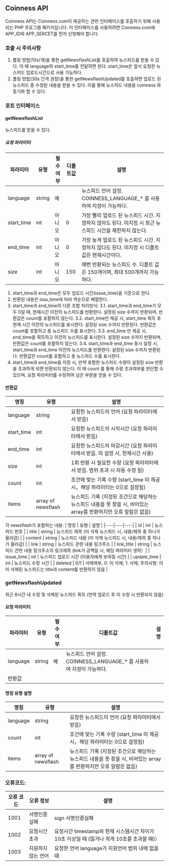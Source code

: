 ## Coinness API
Coinness API는 Coinness.com이 제공하는 관련 인터페이스를 호출하기 위해 사용되는 PHP 프로그램 패키지입니다. 이 인터페이스를 사용하려면 Coinness.com에 APP_ID와 APP_SERCET를 먼저 신청해야 합니다. 

### 호출 시 주의사항
1.	폴링 방법(10s/개)을 통한 getNewsflashList를 호출하여 뉴스피드를 받을 수 있다. 이 때  language와 start_time를 전달하면 된다. start_time은 앞서 요청한 뉴스피드 업로드시간으로 사용 가능하다.
2.	폴링 방법(30s 간격 권장)을 통한 getNewsflashUpdated를 호출하면 업로드 된 뉴스피드 중 수정된 내용을 받을 수 있다. 이를 통해 뉴스피드 내용을 coinness 와 동기화 할 수 있다.

### 포트 인터페이스
#### getNewsflashList
뉴스피드를 받을 수 있다.

##### 요청 파라미터
| 파라미터 | 유형 | 필수여부 | 디폴트값 | 설명 |
|----|----|----|----|----|
| language | string | 예	 | | 뉴스피드 언어 설정. COINNESS_LANGUAGE_* 를 사용하여 지정이 가능하다.|
| start_time | int | 아니오 | 0 | 가장 빨리 업로드 된 뉴스피드 시간. 지정하지 않아도 된다. 미지정 시 최근 뉴스피드 시간을 제한하지 않는다.|
| end_time | int | 아니오 | 0 | 가장 늦게 업로드 된 뉴스피드 시간. 지정하지 않다도 된다. 미지정 시 디폴트 값은 현재시간이다.|
| size | int | 아니오 | 150 | 매번 반환되는 뉴스피드 수. 디폴트 값은 150개이며, 최대 500개까지 가능하다.|

1.	start_time과 end_time은 모두 업로드 시간(issue_time)을 기준으로 한다.
2.	반환된 내용은 issu_time에 따라 역순으로 배열한다.
3.	start_time과 end_time의 다른 조합 처리방식:
3.1.	start_time과 end_time가 모두 0일 때, 현재시간 이전의 뉴스피드를 반환한다. 설정된 size 수까지 반환되며, 반환값은 count를 포함하지 않는다. 
3.2.	start_time만 제공 시, start_time 획득 후 현재 시간 이전의 뉴스피드를 표시한다. 설정된 size 수까지 반환된다. 반환값은 count를 포함하고 총 뉴스피드 수를 표시한다.
3.3.	end_time 만 제공 시, end_time을 획득하고 이전의 뉴스피드를 표시한다. 설정된 size 수까지 반환되며, 반환값은 count를 포함하지 않는다.
3.4.	start_time과 end_time 동시 설정 시, start_time과 end_time 이전의 뉴스피드를 반환한다. 설정된 size 수까지 반환된다. 반환값은 count를 포함하고 총 뉴스피드 수를 표시한다.
4.	start_time과 end_time을 지정 시, 만약 포함한 뉴스피드 수량이 설정된 size 반환을 초과하게 되면 반환되지 않는다. 이 때 count 를 통해 수량 초과여부를 판단할 수 있으며, 요청 파라미터를 수정하여 남은 부분을 얻을 수 있다.
#### 반환값
| 명칭 | 유형 | 설명 |
|----|----|----|
| language | string | 요청한 뉴스피드의 언어 (요청 파라미터에서 받음)|
| start_time | int | 요청한 뉴스피드의 시작시간 (요청 파라미터에서 받음)|
| end_time | int | 요청한 뉴스피드의 마감시간 (요청 파라미터에서 받음. 미 설정 시, 현재시간 사용) |
| size | int | 1회 반환 시 필요한 수량 (요청 파라미터에서 받음. 범위 초과 시 자동 수정 됨)|
| count | int | 조건에 맞는 기록 수량 (start_time 미 제공 시，해당 파라미터는 0으로 설정됨)|
| items | array of newsflash | 뉴스피드 기록 (지정된 조건으로 해당하는 뉴스피드 내용을 못 찾을 시, 비어있는 array를 반환하지만 오류 알람은 없음)|

각 newsflash가 포함하는 내용: 
| 명칭 | 유형 | 설명 | 
|----|----|----| 
| id | int | 뉴스피드 번호 | 
| title | string | 뉴스피드 제목 (미 삭제 뉴스피드 시, 내용/제목 중 하나가 올라감) |
| content | string | 뉴스피드 내용 (미 삭제 뉴스피드 시, 내용/제목 중 하나가 올라감) | 
| link | string | 뉴스피드 관련 내용 링크주소 | 
| link_title | string | 뉴스피드 관련 내용 링크주소의 링크제목 (link가 공백일 시, 해당 파라미터 생략）| 
| issue_time | int | 뉴스피드 업로드 시간 (이용자에게 보여질 시간) | 
| update_time | int | 뉴스피드 수정 시간 | 
| deleted | 0/1 | 삭제여부, 0: 미 삭제; 1: 삭제; 주의사항: 이미 삭제된 뉴스피드는 title과 content를 반환하지 않음 |

### getNewsflashUpdated
최근 8시간 내 수정 및 삭제된 뉴스피드 획득 (만약 업로드 후 미 수정 시 반환되지 않음)
#### 요청 마라미터
| 파라미터 | 유형 | 필수여부 | 디폴트값 | 설명 |
|----|----|----|----|----|
| language | string | 예 | 뉴스피드 언어 설정. COINNESS_LANGUAGE_* 를 사용하여 지정이 가능하다.
반환값 |

#### 명칭	유형	설명
| 명칭 | 유형 | 설명 |
|----|----|----|
| language | string | 요청한 뉴스피드의 언어 (요청 파라미터에서 받음) |
| count | int | 조건에 맞는 기록 수량 (start_time 미 제공 시，해당 파라미터는 0으로 설정됨)|
| items | array of newsflash | 뉴스피드 기록 (지정된 조건으로 해당하는 뉴스피드 내용을 못 찾을 시, 비어있는 array를 반환하지만 오류 알람은 없음)|

### 오류코드: 
| 오류 코드 | 오류 정보 | 설명 |
|----|----|----|
| 1001 | 서명인증실패 | sign 서명인증실패 |
| 1002 | 요청시간 초과 | 요청시간 timestamp와 현재 시스템시간 차이가 10초 이상일 때 (많거나 적게 10초를 초과할 때)）|
| 1003 | 지원하지 않는 언어 | 요청한 언어 language가 지원언어 범위 내에 없을 때 |
